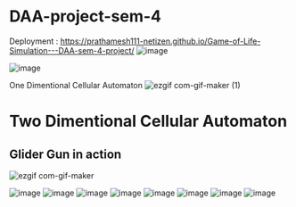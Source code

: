 # DAA-project-sem-4

Deployment : https://prathamesh111-netizen.github.io/Game-of-Life-Simulation---DAA-sem-4-project/
![image](https://user-images.githubusercontent.com/79742694/180504500-6a77c766-7509-4e90-ab10-8c3b0b9ff5a6.png)

![image](https://user-images.githubusercontent.com/79742694/180502555-ca6c11bd-44a5-4b61-bdc7-f448ee1ded56.png)

One Dimentional Cellular Automaton
![ezgif com-gif-maker (1)](https://user-images.githubusercontent.com/79742694/180504322-5be55432-372f-4a78-8d0b-459345c0d08c.gif)

# Two Dimentional Cellular Automaton
## Glider Gun in action<br/>
![ezgif com-gif-maker](https://user-images.githubusercontent.com/79742694/180503604-961c4458-1dff-4486-9477-7e8da12fcc3f.gif)

![image](https://user-images.githubusercontent.com/79742694/180504547-0abb199b-5d27-4a27-ad0d-cc7d77e4d929.png)
![image](https://user-images.githubusercontent.com/79742694/180504576-2ef1911b-8739-4f06-86e0-2eb03e227acf.png)
![image](https://user-images.githubusercontent.com/79742694/180504604-9e49d2da-6d8a-49ca-bea8-bfa30fa01cea.png)
![image](https://user-images.githubusercontent.com/79742694/180504634-2600efdf-1338-456e-a8cd-2b4a1f1812f0.png)
![image](https://user-images.githubusercontent.com/79742694/180504674-7bee8ec5-177f-4177-a685-57de75ee53a9.png)
![image](https://user-images.githubusercontent.com/79742694/180504710-5c1a6060-8191-459b-ab00-66a849bb46dd.png)
![image](https://user-images.githubusercontent.com/79742694/180504749-3aa10db4-3cbc-4679-a088-2d22c5c29350.png)
![image](https://user-images.githubusercontent.com/79742694/180504786-a9d64010-72f5-4744-bcb1-617edaf28e01.png)



